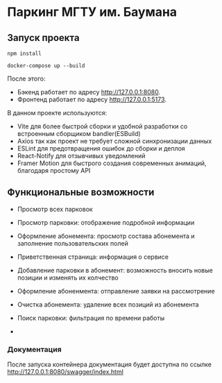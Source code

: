 # Паркинг МГТУ им. Баумана

## Запуск проекта

```npm install```

```docker-compose up --build```

После этого: 
- Бэкенд работает по адресу http://127.0.0.1:8080.
- Фронтенд работает по адресу http://127.0.0.1:5173.

В данном проекте используются:

- Vite для более быстрой сборки и удобной разработки со встроенным сборщиком bandler(ESBuild)
- Axios так как проект не требует сложной синхронизации данных
- ESLint для предотвращения ошибок до сборки и деплоя
- React-Notify для отзывчивых уведомлений
- Framer Motion для быстрого создания современных анимаций, благодаря простому API

## Функциональные возможности

 -  Просмотр всех парковок

   

 -  Просмотр парковки:  отображение подробной информации

   

 -  Оформление абонемента: просмотр состава абонемента и заполнение пользовательских полей

   

 -  Приветственная страница: информация о сервисе

   

 -  Добавление парковки в абонемент: возможность вносить новые позиции и изменять их колчество
 -  Оформление абоненмента: отправление заявки на рассмотрение
 -  Очистка абонемента: удаление всех позиций из абонемента
 -  Поиск парковки: фильтрация по времени работы
 -  


    

### Документация

После запуска контейнера документация будет доступна по ссылке http://127.0.0.1:8080/swagger/index.html
